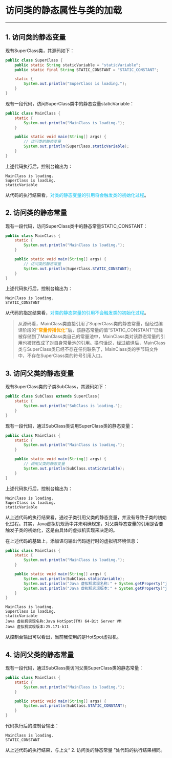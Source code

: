 # 访问类的静态属性与类的加载

---

## 1. 访问类的静态变量

现有SuperClass类，其源码如下：

```java
public class SuperClass {
    public static String staticVariable = "staticVariable";
    public static final String STATIC_CONSTANT = "STATIC_CONSTANT";

    static {
        System.out.println("SuperClass is loading.");
    }
}
```

现有一段代码，访问SuperClass类中的静态变量staticVariable：

```java
public class MainClass {
    static {
        System.out.println("MainClass is loading.");
    }

    public static void main(String[] args) {
        // 访问类的静态变量
        System.out.println(SuperClass.staticVariable);
    }
}
```

上述代码执行后，控制台输出为：

```
MainClass is loading.
SuperClass is loading.
staticVariable
```

从代码的执行结果看，<font color = #00BFF>对类的静态变量的引用将会触发类的初始化过程</font>。

## 2. 访问类的静态常量

现有一段代码，访问SuperClass类中的静态常量STATIC_CONSTANT：

```java
public class MainClass {
    static {
        System.out.println("MainClass is loading.");
    }

    public static void main(String[] args) {
        // 访问类的静态常量
        System.out.println(SuperClass.STATIC_CONSTANT);
    }
}
```

上述代码执行后，控制台输出为：

```
MainClass is loading.
STATIC_CONSTANT
```

从代码的指定结果看，<font color = #00BFF>对类的静态常量的引用不会触发类的初始化过程</font>。

> 从源码看，MainClass类直接引用了SuperClass类的静态常量，但经过编译阶段的<font color = orange>**“常量传播优化”**</font>后，该静态常量的值“STATIC_CONSTANT”已经被存储到了MainClass类自己的常量池中，MainClass类对该静态常量的引用也被修改成了对自身常量池的引用。换句话说，经过编译后，MainClass类与SuperClass类已经不存在任何联系了，MainClass类的字节码文件中，不存在SuperClass类的符号引用入口。

## 3. 访问父类的静态变量

现有SuperClass类的子类SubClass，其源码如下：

```java
public class SubClass extends SuperClass{
    static {
        System.out.println("SubClass is loading.");
    }
}
```

现有一段代码，通过SubClass类调用SuperClass类的静态变量：

```java
public class MainClass {
    static {
        System.out.println("MainClass is loading.");
    }

    public static void main(String[] args) {
        // 调用父类的静态变量
        System.out.println(SubClass.staticVariable);
    }
}
```

上述代码执行后，控制台输出为：

```
MainClass is loading.
SuperClass is loading.
staticVariable
```

从上述代码的执行结果看，通过子类引用父类的静态变量，并没有导致子类的初始化过程。其实，Java虚拟机规范中并未明确规定，对父类静态变量的引用是否要触发子类的初始化，这是由具体的虚拟机实现来决定的。

在上述代码的基础上，添加语句输出代码运行时的虚拟机环境信息：

```java
public class MainClass {
    static {
        System.out.println("MainClass is loading.");
    }

    public static void main(String[] args) {
        System.out.println(SubClass.staticVariable);
        System.out.println("Java 虚拟机实现名称:" + System.getProperty("java.vm.name"));
        System.out.println("Java 虚拟机实现版本:" + System.getProperty("java.vm.version"));
    }
}
```

```
MainClass is loading.
SuperClass is loading.
staticVariable
Java 虚拟机实现名称:Java HotSpot(TM) 64-Bit Server VM
Java 虚拟机实现版本:25.171-b11
```

从控制台输出可以看出，当前我使用的是HotSpot虚拟机。

## 4. 访问父类的静态常量

现有一段代码，通过SubClass类访问父类SuperClass类的静态常量：

```java
public class MainClass {
    static {
        System.out.println("MainClass is loading.");
    }

    public static void main(String[] args) {
        System.out.println(SubClass.STATIC_CONSTANT);
    }
}
```

代码执行后的控制台输出：

```
MainClass is loading.
STATIC_CONSTANT
```

从上述代码的执行结果，与上文“ 2. 访问类的静态常量 ”处代码的执行结果相同。